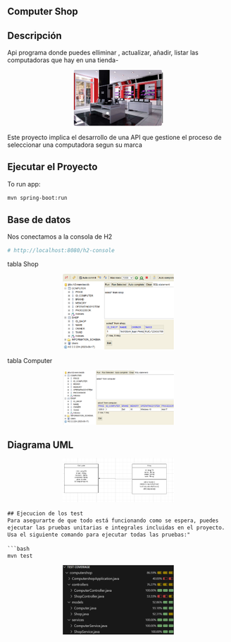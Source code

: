 ## Computer Shop

## Descripción

Api programa donde puedes elliminar , actualizar, añadir, listar las computadoras que hay en una tienda-

<p align="center">
	  <img src= "https://github.com/mercyluz/ComputerShop/blob/main/computershop.png"width=40% height=40%/>
</p>



Este proyecto implica el desarrollo de una API que gestione el proceso de seleccionar una computadora segun su marca




## Ejecutar el Proyecto

To run app:
```bash
mvn spring-boot:run
```
## Base de datos
Nos conectamos a la consola de H2

```bash
# http://localhost:8080/h2-console
```
tabla Shop
<p align="center">
  <img src= "https://github.com/mercyluz/ComputerShop/blob/main/tablashop.png"width=50% height=50%/>
</p>
tabla Computer
<p align="center">
	  <img src= "https://github.com/mercyluz/ComputerShop/blob/main/tablacomputer.png"width=50% height=50%/>



## Diagrama UML
<p align="center">
	  <img src="https://github.com/mercyluz/ComputerShop/blob/main/umlshop.png"width=50% height=50%/>
  
</p>




```
## Ejecucion de los test
Para asegurarte de que todo está funcionando como se espera, puedes ejecutar las pruebas unitarias e integrales incluidas en el proyecto. Usa el siguiente comando para ejecutar todas las pruebas:"

```bash
mvn test
```
<p align="center">
	   <img src= "https://github.com/mercyluz/ComputerShop/blob/main/testcomputershop.png"width=50% height=50%/>
</p>


